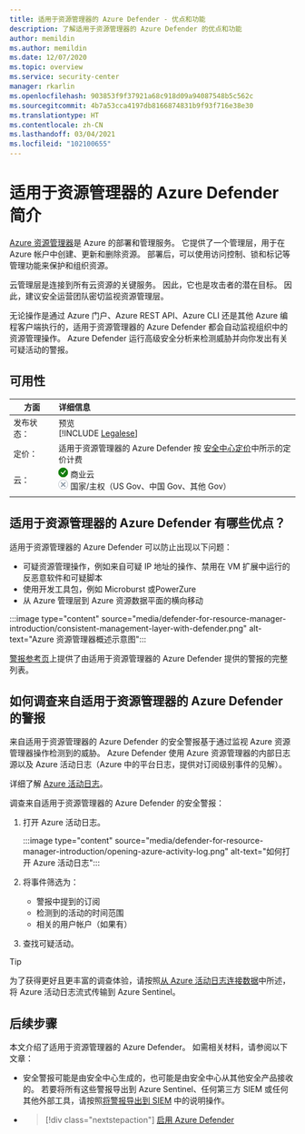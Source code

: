 ```yaml
---
title: 适用于资源管理器的 Azure Defender - 优点和功能
description: 了解适用于资源管理器的 Azure Defender 的优点和功能
author: memildin
ms.author: memildin
ms.date: 12/07/2020
ms.topic: overview
ms.service: security-center
manager: rkarlin
ms.openlocfilehash: 903853f9f37921a68c918d09a94087548b5c562c
ms.sourcegitcommit: 4b7a53cca4197db8166874831b9f93f716e38e30
ms.translationtype: HT
ms.contentlocale: zh-CN
ms.lasthandoff: 03/04/2021
ms.locfileid: "102100655"
---
```

# <a name="introduction-to-azure-defender-for-resource-manager"></a>适用于资源管理器的 Azure Defender 简介

[Azure 资源管理器](../azure-resource-manager/management/overview.md)是 Azure 的部署和管理服务。 它提供了一个管理层，用于在 Azure 帐户中创建、更新和删除资源。 部署后，可以使用访问控制、锁和标记等管理功能来保护和组织资源。

云管理层是连接到所有云资源的关键服务。 因此，它也是攻击者的潜在目标。 因此，建议安全运营团队密切监视资源管理层。 

无论操作是通过 Azure 门户、Azure REST API、Azure CLI 还是其他 Azure 编程客户端执行的，适用于资源管理器的 Azure Defender 都会自动监视组织中的资源管理操作。 Azure Defender 运行高级安全分析来检测威胁并向你发出有关可疑活动的警报。

## <a name="availability"></a>可用性

|方面|详细信息|
|----|:----|
|发布状态：|预览<br>[!INCLUDE [Legalese](../../includes/security-center-preview-legal-text.md)] |
|定价：|适用于资源管理器的 Azure Defender 按 [安全中心定价](https://azure.microsoft.com/pricing/details/security-center/)中所示的定价计费|
|云：|![是](./media/icons/yes-icon.png) 商业云<br>![否](./media/icons/no-icon.png) 国家/主权（US Gov、中国 Gov、其他 Gov）|
|||

## <a name="what-are-the-benefits-of-azure-defender-for-resource-manager"></a>适用于资源管理器的 Azure Defender 有哪些优点？

适用于资源管理器的 Azure Defender 可以防止出现以下问题：

- 可疑资源管理操作，例如来自可疑 IP 地址的操作、禁用在 VM 扩展中运行的反恶意软件和可疑脚本
- 使用开发工具包，例如 Microburst 或PowerZure
- 从 Azure 管理层到 Azure 资源数据平面的横向移动

:::image type="content" source="media/defender-for-resource-manager-introduction/consistent-management-layer-with-defender.png" alt-text="Azure 资源管理器概述示意图":::

[警报参考页](alerts-reference.md#alerts-resourcemanager)上提供了由适用于资源管理器的 Azure Defender 提供的警报的完整列表。


 ## <a name="how-to-investigate-alerts-from-azure-defender-for-resource-manager"></a>如何调查来自适用于资源管理器的 Azure Defender 的警报

来自适用于资源管理器的 Azure Defender 的安全警报基于通过监视 Azure 资源管理器操作检测到的威胁。 Azure Defender 使用 Azure 资源管理器的内部日志源以及 Azure 活动日志（Azure 中的平台日志，提供对订阅级别事件的见解）。

详细了解 [Azure 活动日志](../azure-monitor/essentials/activity-log.md)。

调查来自适用于资源管理器的 Azure Defender 的安全警报：

1. 打开 Azure 活动日志。

    :::image type="content" source="media/defender-for-resource-manager-introduction/opening-azure-activity-log.png" alt-text="如何打开 Azure 活动日志":::

1. 将事件筛选为：
    - 警报中提到的订阅
    - 检测到的活动的时间范围
    - 相关的用户帐户（如果有）

1. 查找可疑活动。

> [!TIP]
> 为了获得更好且更丰富的调查体验，请按照[从 Azure 活动日志连接数据](../sentinel/connect-azure-activity.md)中所述，将 Azure 活动日志流式传输到 Azure Sentinel。



## <a name="next-steps"></a>后续步骤

本文介绍了适用于资源管理器的 Azure Defender。 如需相关材料，请参阅以下文章： 

- 安全警报可能是由安全中心生成的，也可能是由安全中心从其他安全产品接收的。 若要将所有这些警报导出到 Azure Sentinel、任何第三方 SIEM 或任何其他外部工具，请按照[将警报导出到 SIEM](continuous-export.md) 中的说明操作。

- > [!div class="nextstepaction"]
    > [启用 Azure Defender](enable-azure-defender.md)